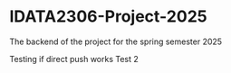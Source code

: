 # IDATA2306-Project-2025
The backend of the project for the spring semester 2025

Testing if direct push works
Test 2